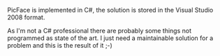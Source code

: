 PicFace is implemented in C#, the solution is stored in the Visual Studio 2008 format.

As I'm not a C# professional there are probably some things not programmed as state of the art. I just need a maintainable solution for a problem and this is the result of it ;-)